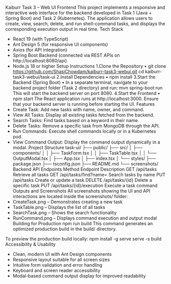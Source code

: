 Kaiburr Task 3 – Web UI Frontend
This project implements a responsive and interactive web interface for the backend developed in Task 1 (Java + Spring Boot) and Task 2 (Kubernetes). The application allows users to create, view, search, delete, and run shell-command tasks, and displays the corresponding execution output in real time.
Tech Stack
- React 19 (with TypeScript)
- Ant Design 5 (for responsive UI components)
- Axios (for API integration)
- Spring Boot Backend (connected via REST APIs on http://localhost:8080/api)
- Node.js 18 or higher
Setup Instructions
1.Clone the Repository
•	git clone https://github.com/ShasiChowdam/kaiburr-task3-webui.git
cd kaiburr-task3-webui/task-ui
2.Install Dependencies
•	npm install
3.Start the Backend (Spring Boot)
•	In a separate terminal, navigate to your backend project folder (Task 2 directory) and run:
mvn spring-boot:run
This will start the backend server on port 8080.
4.Start the Frontend
•	npm start
The React application runs at http://localhost:3000. Ensure that your backend server is running before starting the UI.
Features
- Create Task: Add new tasks with name, owner, and command.
- View All Tasks: Display all existing tasks fetched from the backend.
- Search Tasks: Find tasks based on a keyword in their name.
- Delete Tasks: Remove a specific task from MongoDB through the API.
- Run Commands: Execute shell commands locally or in a Kubernetes pod.
- View Command Output: Display the command output dynamically in a modal.
Project Structure
task-ui/
 ├── public/
 ├── src/
 │    ├── components/
 │    │    ├── TaskForm.tsx
 │    │    ├── TaskTable.tsx
 │    │    └── OutputModal.tsx
 │    ├── App.tsx
 │    ├── index.tsx
 │    └── styles/
 ├── package.json
 ├── tsconfig.json
 ├── README.md
 └── screenshots/
Backend API Endpoints
Method	Endpoint	Description
GET	/api/tasks	Retrieve all tasks
GET	/api/tasks/find?name=	Search tasks by name
PUT	/api/tasks	Create or update a task
DELETE	/api/tasks/{id}	Delete a specific task
PUT	/api/tasks/{id}/execution	Execute a task command
Outputs and Screenshots
All screenshots showing the UI and API interactions are located inside the screenshots/ folder:
- CreateTask.png – Demonstrates creating a new task
- TaskTable.png – Displays the list of all tasks
- SearchTask.png – Shows the search functionality
- RunCommand.png – Displays command execution and output modal
Building for Production
npm run build
This command generates an optimized production build in the build/ directory.

To preview the production build locally:
npm install -g serve
serve -s build
Accessibility & Usability
- Clean, modern UI with Ant Design components
- Responsive layout suitable for all screen sizes
- Intuitive form validation and error handling
- Keyboard and screen reader accessibility
- Modal-based command output display for improved readability
